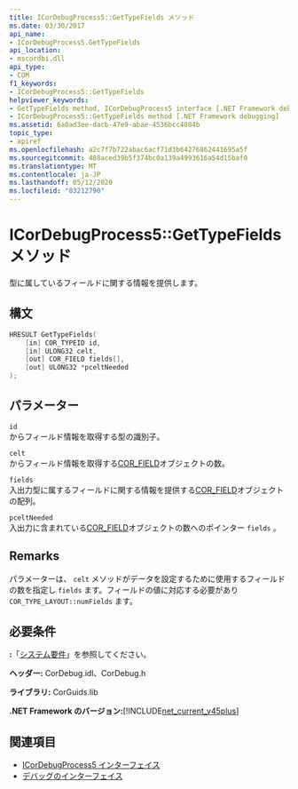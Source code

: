 ```yaml
---
title: ICorDebugProcess5::GetTypeFields メソッド
ms.date: 03/30/2017
api_name:
- ICorDebugProcess5.GetTypeFields
api_location:
- mscordbi.dll
api_type:
- COM
f1_keywords:
- ICorDebugProcess5::GetTypeFields
helpviewer_keywords:
- GetTypeFields method, ICorDebugProcess5 interface [.NET Framework debugging]
- ICorDebugProcess5::GetTypeFields method [.NET Framework debugging]
ms.assetid: 6a0ad3ee-dacb-47e9-abae-4536bcc4804b
topic_type:
- apiref
ms.openlocfilehash: a2c7f7b722abac6acf71d3b64276862441695a5f
ms.sourcegitcommit: 488aced39b5f374bc0a139a4993616a54d15baf0
ms.translationtype: MT
ms.contentlocale: ja-JP
ms.lasthandoff: 05/12/2020
ms.locfileid: "83212790"
---
```

# <a name="icordebugprocess5gettypefields-method"></a>ICorDebugProcess5::GetTypeFields メソッド
型に属しているフィールドに関する情報を提供します。  
  
## <a name="syntax"></a>構文  
  
```cpp  
HRESULT GetTypeFields(  
    [in] COR_TYPEID id,  
    [in] ULONG32 celt,  
    [out] COR_FIELD fields[],
    [out] ULONG32 *pceltNeeded  
);  
```  
  
## <a name="parameters"></a>パラメーター  
 `id`  
 からフィールド情報を取得する型の識別子。  
  
 `celt`  
 からフィールド情報を取得する[COR_FIELD](cor-field-structure.md)オブジェクトの数。  
  
 `fields`  
 入出力型に属するフィールドに関する情報を提供する[COR_FIELD](cor-field-structure.md)オブジェクトの配列。  
  
 `pceltNeeded`  
 入出力に含まれている[COR_FIELD](cor-field-structure.md)オブジェクトの数へのポインター `fields` 。  
  
## <a name="remarks"></a>Remarks  
 パラメーターは、 `celt` メソッドがデータを設定するために使用するフィールドの数を指定し `fields` ます。フィールドの値に対応する必要があり `COR_TYPE_LAYOUT::numFields` ます。  
  
## <a name="requirements"></a>必要条件  
 **:**「[システム要件](../../get-started/system-requirements.md)」を参照してください。  
  
 **ヘッダー:** CorDebug.idl、CorDebug.h  
  
 **ライブラリ:** CorGuids.lib  
  
 **.NET Framework のバージョン:**[!INCLUDE[net_current_v45plus](../../../../includes/net-current-v45plus-md.md)]  
  
## <a name="see-also"></a>関連項目

- [ICorDebugProcess5 インターフェイス](icordebugprocess5-interface.md)
- [デバッグのインターフェイス](debugging-interfaces.md)
